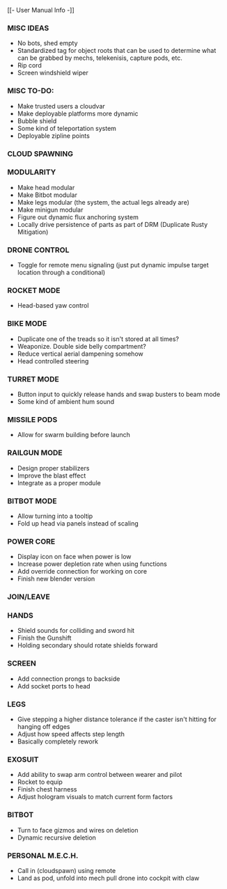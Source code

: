 [[- User Manual Info -]]
### MISC IDEAS

- No bots, shed empty
- Standardized tag for object roots that can be used to determine what can be grabbed by mechs, telekenisis, capture pods, etc.
- Rip cord
- Screen windshield wiper
### MISC TO-DO:

- Make trusted users a cloudvar
- Make deployable platforms more dynamic
- Bubble shield
- Some kind of teleportation system
- Deployable zipline points
### CLOUD SPAWNING

### MODULARITY

- Make head modular
- Make Bitbot modular
- Make legs modular (the system, the actual legs already are)
- Make minigun modular
- Figure out dynamic flux anchoring system
- Locally drive persistence of parts as part of DRM (Duplicate Rusty Mitigation)
### DRONE CONTROL

- Toggle for remote menu signaling (just put dynamic impulse target location through a conditional)
### ROCKET MODE

- Head-based yaw control
### BIKE MODE

- Duplicate one of the treads so it isn't stored at all times?
- Weaponize. Double side belly compartment?
- Reduce vertical aerial dampening somehow
- Head controlled steering
### TURRET MODE

- Button input to quickly release hands and swap busters to beam mode
- Some kind of ambient hum sound
### MISSILE PODS

- Allow for swarm building before launch
### RAILGUN MODE

- Design proper stabilizers
- Improve the blast effect
- Integrate as a proper module
### BITBOT MODE

- Allow turning into a tooltip
- Fold up head via panels instead of scaling
### POWER CORE

- Display icon on face when power is low
- Increase power depletion rate when using functions
- Add override connection for working on core
- Finish new blender version
### JOIN/LEAVE
### HANDS

- Shield sounds for colliding and sword hit
- Finish the Gunshift
- Holding secondary should rotate shields forward
### SCREEN

- Add connection prongs to backside
- Add socket ports to head
### LEGS

- Give stepping a higher distance tolerance if the caster isn't hitting for hanging off edges
- Adjust how speed affects step length
- Basically completely rework
### EXOSUIT

- Add ability to swap arm control between wearer and pilot
- Rocket to equip
- Finish chest harness
- Adjust hologram visuals to match current form factors
### BITBOT

- Turn to face gizmos and wires on deletion
- Dynamic recursive deletion
### PERSONAL M.E.C.H.

- Call in (cloudspawn) using remote
- Land as pod, unfold into mech
pull drone into cockpit with claw
